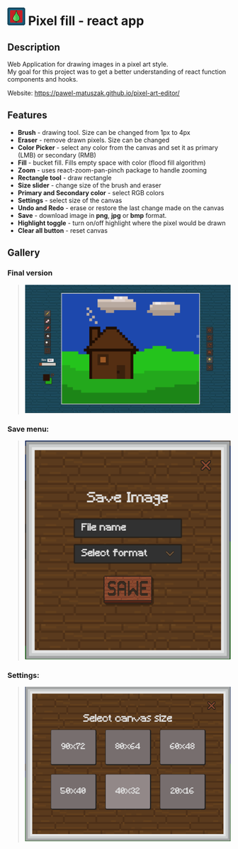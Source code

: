 
#  ![App logo](/src/res/logo.png) Pixel fill - react app


## Description
Web Application for drawing images in a pixel art style.  
My goal for this project was to get a better understanding of react function components and hooks.  

Website: https://pawel-matuszak.github.io/pixel-art-editor/

## Features
* __Brush__ - drawing tool. Size can be changed from 1px to 4px
* __Eraser__ - remove drawn pixels. Size can be changed
* __Color Picker__ - select any color from the canvas and set it as primary (LMB) or secondary (RMB)
* __Fill__ - bucket fill. Fills empty space with color (flood fill algorithm)
* __Zoom__ - uses react-zoom-pan-pinch package to handle zooming
* __Rectangle tool__ - draw rectangle
* __Size slider__ - change size of the brush and eraser
* __Primary and Secondary color__ - select RGB colors
* __Settings__ -  select size of the canvas
* __Undo and Redo__ - erase or restore the last change made on the canvas
* __Save__ -  download image in **png**, **jpg** or **bmp** format.
* __Highlight toggle__ - turn on/off highlight where the pixel would be drawn
* __Clear all button__ - reset canvas


## Gallery
### Final version
>![finished app](/gallery/main.png)

### Save menu:
> ![save menu](/gallery/save.PNG)

### Settings:
>![settings menu](/gallery/settings.PNG)
